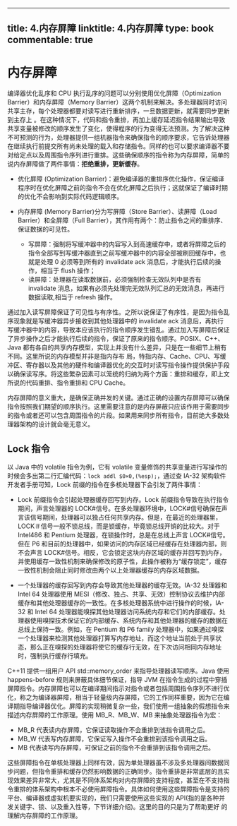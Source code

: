 
---
title: 4.内存屏障
linktitle: 4.内存屏障
type: book
commentable: true
---

# 内存屏障

编译器优化乱序和 CPU 执行乱序的问题可以分别使用优化屏障（Optimization Barrier）和内存屏障（Memory Barrier）这两个机制来解决。多处理器同时访问共享主存，每个处理器都要对读写进行重新排序，一旦数据更新，就需要同步更新到主存上 。在这种情况下，代码和指令重排，再加上缓存延迟指令结果输出导致共享变量被修改的顺序发生了变化，使得程序的行为变得无法预测。为了解决这种不可预测的行为，处理器提供一组机器指令来确保指令的顺序要求，它告诉处理器在继续执行前提交所有尚未处理的载入和存储指令。同样的也可以要求编译器不要对给定点以及周围指令序列进行重排。这些确保顺序的指令称为内存屏障，简单的说内存屏障做了两件事情：**拒绝重排，更新缓存**。

- 优化屏障 (Optimization Barrier)：避免编译器的重排序优化操作，保证编译程序时在优化屏障之前的指令不会在优化屏障之后执行；这就保证了编译时期的优化不会影响到实际代码逻辑顺序。

- 内存屏障 (Memory Barrier)分为写屏障（Store Barrier）、读屏障（Load Barrier）和全屏障（Full Barrier），其作用有两个：防止指令之间的重排序、保证数据的可见性。
  - 写屏障：强制将写缓冲器中的内容写入到高速缓存中，或者将屏障之后的指令全部写到写缓冲器直到之前写缓冲器中的内容全部被刷回缓存中，也就是处理 0 必须等到所有的 invalidate ack 消息后，才能执行后续的操作，相当于 flush 操作；
  - 读屏障：处理器在读取数据前，必须强制检查无效队列中是否有 invalidate 消息，如果有必须先处理完无效队列汇总的无效消息，再进行数据读取,相当于 refresh 操作。

通过加入读写屏障保证了可见性与有序性。之所以说保证了有序性，是因为指令乱序现象就是写缓冲器异步接收到其他处理器中的 invalidate ack 消息后，再执行写缓冲器中的内容，导致本应该执行的指令顺序发生错乱。通过加入写屏障后保证了异步操作之后才能执行后续的指令，保证了原来的指令顺序。POSIX、C++、Java 都有各自的共享内存模型，实现上并没有什么差异，只是在一些细节上稍有不同。这里所说的内存模型并非是指内存布 局，特指内存、Cache、CPU、写缓冲区、寄存器以及其他的硬件和编译器优化的交互时对读写指令操作提供保护手段以确保读写序。将这些繁杂因素可以笼统的归纳为两个方面：重排和缓存，即上文所说的代码重排、指令重排和 CPU Cache。

内存屏障的意义重大，是确保正确并发的关键。通过正确的设置内存屏障可以确保指令按照我们期望的顺序执行。这里需要注意的是内存屏蔽只应该作用于需要同步的指令或者还可以包含周围指令的片段。如果用来同步所有指令，目前绝大多数处理器架构的设计就会毫无意义。

## Lock 指令

以 Java 中的 volatile 指令为例，它有 volatile 变量修饰的共享变量进行写操作的时候会多出第二行汇编代码：`lock addl $0×0,(%esp);`，通过查 IA-32 架构软件开发者手册可知，Lock 前缀的指令在多核处理器下会引发了两件事情：

- Lock 前缀指令会引起处理器缓存回写到内存。Lock 前缀指令导致在执行指令期间，声言处理器的 LOCK#信号。在多处理器环境中，LOCK#信号确保在声言该信号期间，处理器可以独占任何共享内存。但是，在最近的处理器里，LOCK＃信号一般不锁总线，而是锁缓存，毕竟锁总线开销的比较大。对于 Intel486 和 Pentium 处理器，在锁操作时，总是在总线上声言 LOCK#信号。但在 P6 和目前的处理器中，如果访问的内存区域已经缓存在处理器内部，则不会声言 LOCK#信号。相反，它会锁定这块内存区域的缓存并回写到内存，并使用缓存一致性机制来确保修改的原子性，此操作被称为“缓存锁定”，缓存一致性机制会阻止同时修改由两个以上处理器缓存的内存区域数据。

- 一个处理器的缓存回写到内存会导致其他处理器的缓存无效。IA-32 处理器和 Intel 64 处理器使用 MESI（修改、独占、共享、无效）控制协议去维护内部缓存和其他处理器缓存的一致性。在多核处理器系统中进行操作的时候，IA-32 和 Intel 64 处理器能嗅探其他处理器访问系统内存和它们的内部缓存。处理器使用嗅探技术保证它的内部缓存、系统内存和其他处理器的缓存的数据在总线上保持一致。例如，在 Pentium 和 P6 family 处理器中，如果通过嗅探一个处理器来检测其他处理器打算写内存地址，而这个地址当前处于共享状态，那么正在嗅探的处理器将使它的缓存行无效，在下次访问相同内存地址时，强制执行缓存行填充。

C++11 提供一组用户 API std::memory_order 来指导处理器读写顺序。Java 使用 happens-before 规则来屏蔽具体细节保证，指导 JVM 在指令生成的过程中穿插屏障指令。内存屏障也可以在编译期间指示对指令或者包括周围指令序列不进行优化，称之为编译器屏障，相当于轻量级内存屏障，它的工作同样重要，因为它在编译期指导编译器优化。屏障的实现稍微复杂一些，我们使用一组抽象的假想指令来描述内存屏障的工作原理。使用 MB_R、MB_W、MB 来抽象处理器指令为宏：

- MB_R 代表读内存屏障，它保证读取操作不会重排到该指令调用之后。
- MB_W 代表写内存屏障，它保证写入操作不会重排到该指令调用之后。
- MB 代表读写内存屏障，可保证之前的指令不会重排到该指令调用之后。

这些屏障指令在单核处理器上同样有效，因为单处理器虽不涉及多处理器间数据同步问题，但指令重排和缓存仍然影响数据的正确同步。指令重排是非常底层的且实 现效果差异非常大，尤其是不同体系架构对内存屏障的支持程度，甚至在不支持指令重排的体系架构中根本不必使用屏障指令。具体如何使用这些屏障指令是支持的 平台、编译器或虚拟机要实现的，我们只需要使用这些实现的 API(指的是各种并发关键字、锁、以及重入性等，下节详细介绍)。这里的目的只是为了帮助更好 的理解内存屏障的工作原理。

    